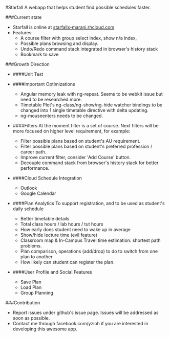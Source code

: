 #Starfall 
A webapp that helps student find possible schedules faster. 

###Current state
- Starfall is online at [starfallx-marani.rhcloud.com](starfallx-marani.rhcloud.com)
- Features:
    - A course filter with group select index, show n/a index, 
    - Possible plans browsing and display.
    - Undo/Redo command stack integrated in browser's history stack
    - Bookmark to save


###Growth Direction
 - ####Unit Test
 

 - ####Important Optimizations
    - Angular memory leak with ng-repeat. Seems to be webkit issue but need to be researched more.
    - Timetable Plot's ng-class/ng-show/ng-hide watcher bindings to be changed into 1 single timetable directive with delta updating.
    - ng-mouseenters needs to be changed.
 

 - ####Filters
At the moment filter is a set of course. Next filters will be more focused on higher level requirement, for example:
    - Filter possible plans based on student's AU requirement.
    - Filter possible plans based on student's preferred profession / career path.
    - Improve current filter, consider 'Add Course' button.
    - Decouple command stack from browser's history stack for better performance.


 - ####Cloud Schedule Integration
    - Outlook 
    - Google Calendar


 - ####Plan Analytics
To support registration, and to 
be used as student's daily schedule
    - Better timetable details.
    - Total class hours / lab hours / tut hours
    - How early does student need to wake up in average
    - Show/hide lecture time (evil feature)
    - Classroom map & In-Campus Travel time estimation: shortest path problems.
    - Plan comparison, operations (add/drop) to do to switch from one plan to another
    - How likely can student can register the plan.
    

 - ####User Profile and Social Features
    - Save Plan
    - Load Plan
    - Group Planning


###Contribution
- Report issues under github's issue page. Issues will be addressed as soon as possible.
- Contact me through facebook.com/yzioh if you are interested in developing this awesome app.